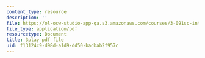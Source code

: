 ```yaml
---
content_type: resource
description: ''
file: https://ol-ocw-studio-app-qa.s3.amazonaws.com/courses/3-091sc-introduction-to-solid-state-chemistry-fall-2010/f13124c9d98da1d9dd50badbab2f957c_2Q_fna3TTbs.pdf
file_type: application/pdf
resourcetype: Document
title: 3play pdf file
uid: f13124c9-d98d-a1d9-dd50-badbab2f957c
---
```

